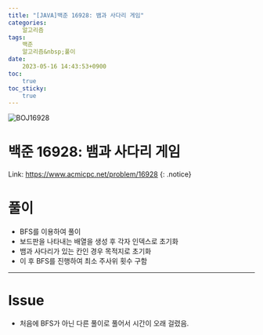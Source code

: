 ```yaml
---
title: "[JAVA]백준 16928: 뱀과 사다리 게임"
categories:
    알고리즘
tags:
    백준
    알고리즘&nbsp;풀이
date:
    2023-05-16 14:43:53+0900
toc:
    true
toc_sticky:
    true
---
```

![BOJ16928](https://github.com/cuzzzu1318/cuzzzu1318.github.io/assets/77597885/6bf55adb-3bf3-493b-a982-81c8f78dab9b)


# 백준 16928: 뱀과 사다리 게임
Link: <https://www.acmicpc.net/problem/16928>
{: .notice}


# 풀이
* BFS를 이용하여 풀이
* 보드판을 나타내는 배열을 생성 후 각자 인덱스로 초기화
* 뱀과 사다리가 있는 칸인 경우 목적지로 초기화
* 이 후 BFS를 진행하여 최소 주사위 횟수 구함

<script src="https://gist.github.com/cuzzzu1318/d93942095f56751cfbd7ad0c97dea918.js"></script>
***

# Issue

* 처음에 BFS가 아닌 다른 풀이로 풀어서 시간이 오래 걸렸음.